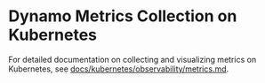 # Dynamo Metrics Collection on Kubernetes

For detailed documentation on collecting and visualizing metrics on Kubernetes, see [docs/kubernetes/observability/metrics.md](../../../docs/kubernetes/observability/metrics.md).
